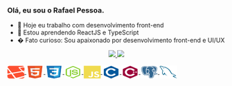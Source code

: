 ### Olá, eu sou o Rafael Pessoa.


- 🔭 Hoje eu trabalho com desenvolvimento front-end
- 🌱 Estou aprendendo ReactJS e TypeScript
- �  Fato curioso: Sou apaixonado por desenvolvimento front-end e UI/UX

<div align="center">
  <a href="https://github.com/PessoaRafael">
  <img height="180em" src="https://github-readme-stats.vercel.app/api?username=PessoaRafael&show_icons=true&theme=dark&include_all_commits=true&count_private=true"/>
  <img height="180em" src="https://github-readme-stats.vercel.app/api/top-langs/?username=PessoaRafael&layout=compact&langs_count=7&theme=dark"/>
</div>

 <div style="display: inline_block"><br>
  <img align="center" alt="cr-laravel" height="30" width="40" src="https://raw.githubusercontent.com/devicons/devicon/master/icons/laravel/laravel-plain.svg" />
  <img align="center" alt="cr-HTML" height="30" width="40" src="https://raw.githubusercontent.com/devicons/devicon/master/icons/html5/html5-original.svg">
  <img align="center" alt="cr-CSS" height="30" width="40" src="https://raw.githubusercontent.com/devicons/devicon/master/icons/css3/css3-original.svg">
  <img align="center" alt="cr-nodejs" height="30" width="40" src="https://raw.githubusercontent.com/devicons/devicon/master/icons/nodejs/nodejs-plain.svg">
  <img align="center" alt="cr-javascript" height="30" width="40" src="https://raw.githubusercontent.com/devicons/devicon/master/icons/javascript/javascript-plain.svg"> 
   <img align="center" alt="cr-c" height="30" width="40" src="https://raw.githubusercontent.com/devicons/devicon/master/icons/c/c-plain.svg">
   <img align="center" alt="cr-cplusplus" height="30" width="40" src="https://raw.githubusercontent.com/devicons/devicon/master/icons/cplusplus/cplusplus-plain.svg">
   <img align="center" alt="cr-postgresql" height="30" width="40" src="https://raw.githubusercontent.com/devicons/devicon/master/icons/postgresql/postgresql-plain.svg">
   <img align="center" alt="cr-mysql" height="30" width="40" src="https://raw.githubusercontent.com/devicons/devicon/master/icons/mysql/mysql-plain.svg">
</div>


